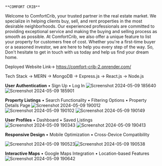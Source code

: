                                                                             **COMFORT CRIB**
  Welcome to ComfortCrib, your trusted partner in the real estate market. We specialize in helping clients buy, sell, and rent properties in the most desirable neighborhoods.
Our experienced professionals are committed to providing exceptional service and making the buying and selling process as smooth as possible. At ComfortCrib,
we also offer a unique feature to list your property for customers free of cost. Whether you're a first-time buyer or a seasoned investor, we are here to help you every step of the way.
So, Don't hesitate to get in touch with us today and help us find your dream home.

Deployed Website Link-> https://comfort-crib-2.onrender.com/

Tech Stack -> MERN 
→ MongoDB
→ Express.js
→ React.js
→ Node.js

**User Authentication**
• Sign Up
• Log In
![Screenshot 2024-05-09 185640](https://github.com/Indrasen23/Comfort_Crib/assets/126501057/be8b2ebb-87db-4c97-a9a7-1827e6a1173c)
![Screenshot 2024-05-09 185901](https://github.com/Indrasen23/Comfort_Crib/assets/126501057/f6aa96a1-4165-4c0e-aba6-472e2ef70a2a)


**Property Listings**
• Search Functionality
• Filtering Options
• Property Details Page
![Screenshot 2024-05-09 190012](https://github.com/Indrasen23/Comfort_Crib/assets/126501057/58291d54-a423-49c9-be9b-c8d3d1c367b0)
![Screenshot 2024-05-09 190102](https://github.com/Indrasen23/Comfort_Crib/assets/126501057/5d4ecb7b-8235-4559-9026-5c8d6895c1e6)
![Screenshot 2024-05-09 190149](https://github.com/Indrasen23/Comfort_Crib/assets/126501057/9a56edc7-1c89-43bb-a5b2-8beb9903a922)


**User Profiles**
• Dashboard
• Saved Listings
![Screenshot 2024-05-09 190343](https://github.com/Indrasen23/Comfort_Crib/assets/126501057/1fcdff66-69c8-44e2-a839-382ee7ac3352)
![Screenshot 2024-05-09 190413](https://github.com/Indrasen23/Comfort_Crib/assets/126501057/96d32b6a-0397-4d8a-9751-f17a6b4230b2)



**Responsive Design**
• Mobile Optimization
• Cross-Device Compatibility

![Screenshot 2024-05-09 190523](https://github.com/Indrasen23/Comfort_Crib/assets/126501057/c2924617-c033-438d-983e-d84ee7a68bfd)![Screenshot 2024-05-09 190538](https://github.com/Indrasen23/Comfort_Crib/assets/126501057/63e02859-3466-4d60-a48e-b342dc6494e5)



**Interactive Maps**
• Google Maps Integration
• Location-based Features
![Screenshot 2024-05-09 190642](https://github.com/Indrasen23/Comfort_Crib/assets/126501057/dddd6bc5-25fa-4b52-8b3a-e63649532aa8)

